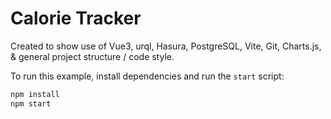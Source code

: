 # Calorie Tracker

Created to show use of Vue3, urql, Hasura, PostgreSQL, Vite, Git, Charts.js, & general project structure / code style.

To run this example, install dependencies and run the `start` script:

```sh
npm install
npm start
```
